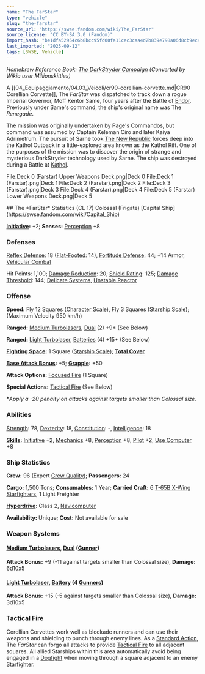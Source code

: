 ```yaml
---
name: "The FarStar"
type: "vehicle"
slug: "the-farstar"
source_url: "https://swse.fandom.com/wiki/The_FarStar"
source_license: "CC BY-SA 3.0 (Fandom)"
import_hash: "be1dfa52954c6b8bcc95fd00fa11cec3caa4d2b839e798a06d8cb9ec41932033"
last_imported: "2025-09-12"
tags: [SWSE, Vehicle]
---
```

*Homebrew Reference Book: [The DarkStryder Campaign](https://swse.fandom.com/wiki/The_DarkStryder_Campaign) (Converted by Wikia user Millionskittles)*

A [[04_Equipaggiamento/04.03_Veicoli/cr90-corellian-corvette.md|CR90 Corellian Corvette]], The *FarStar* was dispatched to track down a rogue Imperial Governor, Moff Kentor Same, four years after the Battle of [Endor](https://swse.fandom.com/wiki/Endor). Previously under Same's command, the ship's original name was The *Renegade*.

The mission was originally undertaken by Page's Commandos, but command was assumed by Captain Keleman Ciro and later Kaiya Adrimetrum. The pursuit of Sarne took [The New Republic](https://swse.fandom.com/wiki/The_New_Republic) forces deep into the Kathol Outback in a little-explored area known as the Kathol Rift. One of the purposes of the mission was to discover the origin of strange and mysterious DarkStryder technology used by Sarne. The ship was destroyed during a Battle at [Kathol](https://swse.fandom.com/wiki/Kathol).<gallery>

File:Deck 0 (Farstar) Upper Weapons Deck.png|Deck 0
File:Deck 1 (Farstar).png|Deck 1
File:Deck 2 (Farstar).png|Deck 2
File:Deck 3 (Farstar).png|Deck 3
File:Deck 4 (Farstar).png|Deck 4
File:Deck 5 (Farstar) Lower Weapons Deck.png|Deck 5

</gallery>
## The *FarStar* Statistics (CL 17)
Colossal (Frigate) [Capital Ship](https://swse.fandom.com/wiki/Capital_Ship)

**[Initiative](https://swse.fandom.com/wiki/Initiative):** +2; **Senses:** [Perception](https://swse.fandom.com/wiki/Perception) +8
### Defenses
[Reflex Defense](https://swse.fandom.com/wiki/Reflex_Defense_(Vehicles)): 18 ([Flat-Footed](https://swse.fandom.com/wiki/Flat-Footed): 14), [Fortitude Defense](https://swse.fandom.com/wiki/Fortitude_Defense_(Vehicles)): 44; +14 Armor, [Vehicular Combat](https://swse.fandom.com/wiki/Vehicular_Combat)

Hit Points: 1,100; [Damage Reduction](https://swse.fandom.com/wiki/Damage_Reduction): 20; [Shield Rating](https://swse.fandom.com/wiki/Shield_Rating): 125; [Damage Threshold](https://swse.fandom.com/wiki/Damage_Threshold_(Vehicles)): 144; [Delicate Systems](https://swse.fandom.com/wiki/Delicate_Systems), [Unstable Reactor](https://swse.fandom.com/wiki/Unstable_Reactor)
### Offense
**Speed:** Fly 12 Squares ([Character Scale](https://swse.fandom.com/wiki/Character_Scale)), Fly 3 Squares ([Starship Scale](https://swse.fandom.com/wiki/Starship_Scale)); (Maximum Velocity 950 km/h)

**Ranged:** [Medium Turbolasers](https://swse.fandom.com/wiki/Medium_Turbolasers), [Dual](https://swse.fandom.com/wiki/Dual) (2) +9* (See Below)

**Ranged:** [Light Turbolaser](https://swse.fandom.com/wiki/Light_Turbolaser), [Batteries](https://swse.fandom.com/wiki/Batteries) (4) +15* (See Below)

**[Fighting Space](https://swse.fandom.com/wiki/Fighting_Space):** 1 Square ([Starship Scale](https://swse.fandom.com/wiki/Starship_Scale)); **[Total Cover](https://swse.fandom.com/wiki/Total_Cover)**

**[Base Attack Bonus](https://swse.fandom.com/wiki/Base_Attack_Bonus):** +5; **[Grapple](https://swse.fandom.com/wiki/Grapple):** +50

**Attack Options:** [Focused Fire](https://swse.fandom.com/wiki/Focused_Fire) (1 Square)

**Special Actions:** [Tactical Fire](https://swse.fandom.com/wiki/Tactical_Fire) (See Below)

**Apply a -20 penalty on attacks against targets smaller than Colossal size.*
### Abilities
[Strength](https://swse.fandom.com/wiki/Strength): 78, [Dexterity](https://swse.fandom.com/wiki/Dexterity): 18, [Constitution](https://swse.fandom.com/wiki/Constitution): -, [Intelligence](https://swse.fandom.com/wiki/Intelligence): 18

**[Skills](https://swse.fandom.com/wiki/Skills):** [Initiative](https://swse.fandom.com/wiki/Initiative) +2, [Mechanics](https://swse.fandom.com/wiki/Mechanics) +8, [Perception](https://swse.fandom.com/wiki/Perception) +8, [Pilot](https://swse.fandom.com/wiki/Pilot) +2, [Use Computer](https://swse.fandom.com/wiki/Use_Computer) +8
### Ship Statistics
**Crew:** 96 (Expert [Crew Quality](https://swse.fandom.com/wiki/Crew_Quality)); **Passengers:** 24

**Cargo:** 1,500 Tons; **Consumables:** 1 Year; **Carried Craft:** 6 [T-65B X-Wing Starfighters](https://swse.fandom.com/wiki/T-65B_X-Wing_Starfighters), 1 Light Freighter

**[Hyperdrive](https://swse.fandom.com/wiki/Hyperdrive):** Class 2, [Navicomputer](https://swse.fandom.com/wiki/Navicomputer)

**Availability:** Unique; **Cost:** Not available for sale
### Weapon Systems
#### **[Medium Turbolasers](https://swse.fandom.com/wiki/Medium_Turbolasers), [Dual](https://swse.fandom.com/wiki/Dual) ([Gunner](https://swse.fandom.com/wiki/Gunner))**
**Attack Bonus:** +9 (-11 against targets smaller than Colossal size), **Damage:** 6d10x5
#### **[Light Turbolaser](https://swse.fandom.com/wiki/Light_Turbolaser), [Battery](https://swse.fandom.com/wiki/Battery) (4 [Gunners](https://swse.fandom.com/wiki/Gunners))**
**Attack Bonus:** +15 (-5 against targets smaller than Colossal size), **Damage:** 3d10x5
### Tactical Fire
Corellian Corvettes work well as blockade runners and can use their weapons and shielding to punch through enemy lines. As a [Standard Action](https://swse.fandom.com/wiki/Standard_Action), The *FarStar* can forgo all attacks to provide [Tactical Fire](https://swse.fandom.com/wiki/Tactical_Fire) to all adjacent squares. All allied Starships within this area automatically avoid being engaged in a [Dogfight](https://swse.fandom.com/wiki/Dogfight) when moving through a square adjacent to an enemy [Starfighter](https://swse.fandom.com/wiki/Starfighter).